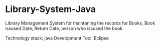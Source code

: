 # Library-System-Java

Library Management System for maintaning the records for Books, Book issused Date, Return Date, person who issused the book.



Technology stack: java
Development Tool: Eclipse

